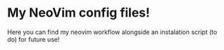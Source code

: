 
# My NeoVim config files!

Here you can find my neovim workflow alongside an instalation script (to do) for future use!
